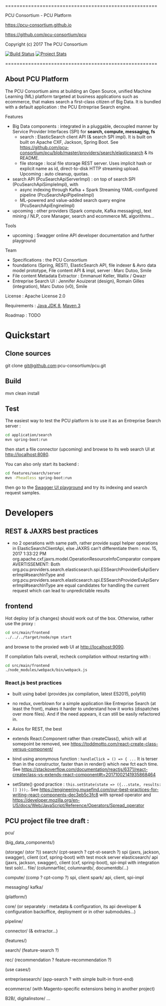 =====================================================

PCU Consortium - PCU Platform

https://pcu-consortium.github.io

https://github.com/pcu-consortium/pcu

Copyright (c) 2017 The PCU Consortium

[![Build Status](https://travis-ci.org/pcu-consortium/pcu.svg?branch=master)](https://travis-ci.org/pcu-consortium/pcu) [![Project Stats](https://www.openhub.net/p/pcu-consortium-pcu/widgets/project_thin_badge.gif)](https://www.openhub.net/p/pcu-consortium-pcu)

=====================================================


About PCU Platform
----------

The PCU Consortium aims at building an Open Source, unified Machine Learning (ML) platform targeted at business applications such as ecommerce,
that makes search a first-class citizen of Big Data.
It is bundled with a default application : the PCU Entreprise Search engine.


Features
   * Big Data components : integrated in a pluggable, decoupled manner by Service Provider Interfaces (SPI) for **search, compute, messaging, fs**
      * search : ElasticSearch client API (& search SPI impl). It is built on built on Apache CXF, Jackson, Spring Boot. See
https://github.com/pcu-consortium/pcu/blob/master/providers/search/elasticsearch & its README.
      * file storage : local file storage REST server. Uses implicit hash or explicit name as id, direct-to-disk HTTP streaming upload.
Upcoming : auto cleanup, quotas.
   * search API (PcuSearchApiServerImpl) : on top of search SPI (PcuSearchApiSimpleImpl), with
      * async indexing through Kafka + Spark Streaming YAML-configured pipeline (PcuSearchApiPipelineImpl)
      * ML-powered and value-added search query engine (PcuSearchApiEngineImpl)
   * upcoming : other providers (Spark compute, Kafka messaging), text mining / NLP, core Manager, search and ecommerce ML algorithms...

Tools
   * upcoming : Swagger online API developer documentation and further playground

Team
   * Specifications : the PCU Consortium
   * foundations (Spring, REST), ElasticSearch API, file indexer & Avro data model prototype, File content API & impl, server : Marc Dutoo, Smile
   * File content Metadata Extractor : Emmanuel Keller, Wallix / Qwazr
   * Entreprise Search UI : Jennifer Aouizerat (design), Romain Gilles (integration), Marc Dutoo (v0), Smile

License : Apache License 2.0

Requirements : [Java JDK 8](http://www.oracle.com/technetwork/java/javase/downloads/jdk8-downloads-2133151.html), [Maven 3](http://maven.apache.org/download.cgi)

Roadmap : TODO


# Quickstart

## Clone sources
git clone git@github.com:pcu-consortium/pcu.git

## Build
mvn clean install

## Test
The easiest way to test the PCU platform is to use it as an Entreprise Search server :
````bash
cd application/search
mvn spring-boot:run
````
then start a file connector (upcoming) and browse to its web search UI at [http://localhost:8080](http://localhost:8080).

You can also only start its backend :
````bash
cd features/search/server
mvn -Pheadless spring-boot:run
````
then go to the [Swagger UI playground](http://localhost:8080/pcu/api-docs?url=http://localhost:8080/pcu/swagger.json) and try its indexing and search request samples.


# Developers

## REST  & JAXRS best practices

- no 2 operations with same path, rather provide suppl helper operations in ElasticSearchClientApi,
else JAXRS can't differentiate them :
nov. 15, 2017 1:33:22 PM org.apache.cxf.jaxrs.model.OperationResourceInfoComparator compare
AVERTISSEMENT: Both org.pcu.providers.search.elasticsearch.spi.ESSearchProviderEsApiServerImpl#searchInType
and org.pcu.providers.search.elasticsearch.spi.ESSearchProviderEsApiServerImpl#searchInType are equal candidates
for handling the current request which can lead to unpredictable results

## frontend

Hot deploy (of js changes) should work out of the box. Otherwise, rather use the proxy :
````bash
cd src/main/frontend
../../../target/node/npm start
````
and browse to the proxied web UI at [http://localhost:9090](http://localhost:9090).

If compilation fails overall, recheck compilation without restarting with :
````bash
cd src/main/frontend
./node_modules/webpack/bin/webpack.js
````

### React.js best practices
- built using babel (provides jsx compilation, latest ES2015, polyfill)

- no redux, overblown for a simple application like Entreprise Search (at least the front), makes it harder to understand how it works (dispatches over more files). And if the need appears, it can still be easily refactored in.

- Axios for REST, the best 

- extends React.Component rather than createClass(), which will at somepoint be removed, see https://toddmotto.com/react-create-class-versus-component/

- bind using anonymous function : ````handleClick = () => { ...```` It is terser than in the constructor, faster than in render() which new fct each time. See https://stackoverflow.com/documentation/reactjs/6371/react-createclass-vs-extends-react-component#t=20171002141935868464

- setState() good practice : ````this.setState(state => ({...state, results: [] }));````. See https://engineering.musefind.com/our-best-practices-for-writing-react-components-dec3eb5c3fc8 with spread operator and https://developer.mozilla.org/en-US/docs/Web/JavaScript/Reference/Operators/Spread_operator


## PCU project file tree draft :

pcu/

 (big_data_components/)

 (storage/ (stor ?))
 search/ (cpt-search ? cpt-st-search ?)
  spi (jaxrs, jackson, swagger), client (cxf, spring-boot) with test mock server
  elasticsearch/
   api (jaxrs, jackson, swagger), client (cxf, spring-boot), spi-impl with integration test
  solr/...
 file/
 (columnarfile/, columnardb/, documentdb/...)

 compute/ (comp ? cpt-comp ?)
  spi, client
  spark/
   api, client, spi-impl

 messaging/
  kafka/

 (platform/)

 core/ (or separately : metadata & configuration, its api developer & configuration backoffice, deployment or in other submodules...)

 pipeline/

 connector/ (& extractor...)

 (features/)
 
 search/ (feature-search ?)

 rec/ (recommendation ? feature-recommendation ?)

 (use cases/)

 entreprisesearch/ (app-search ? with simple built-in front-end)

 ecommerce/ (with Magento-specific extensions being in another project)

 B2B/, digitalinstore/ ...


